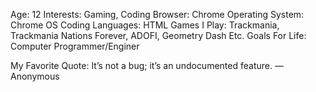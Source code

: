 Age: 12
Interests: Gaming, Coding
Browser: Chrome
Operating System: Chrome OS
Coding Languages: HTML
Games I Play: Trackmania, Trackmania Nations Forever, ADOFI, Geometry Dash Etc.
Goals For Life: Computer Programmer/Enginer

My Favorite Quote: It’s not a bug; it’s an undocumented feature. ― Anonymous
